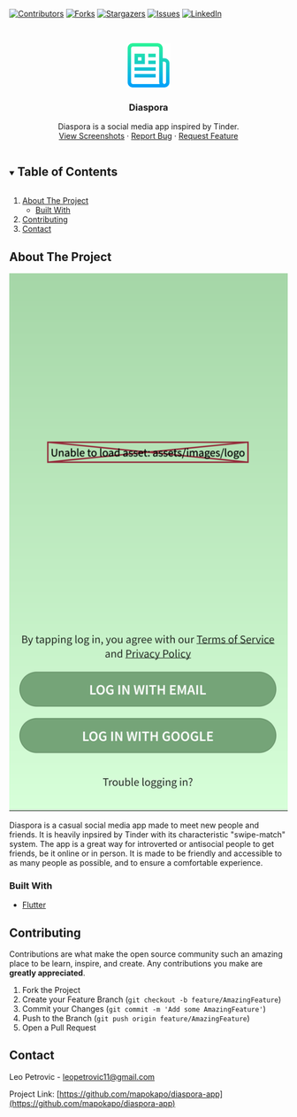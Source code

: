 [![Contributors][contributors-shield]][contributors-url]
[![Forks][forks-shield]][forks-url]
[![Stargazers][stars-shield]][stars-url]
[![Issues][issues-shield]][issues-url]
[![LinkedIn][linkedin-shield]][linkedin-url]

<!-- PROJECT LOGO -->
<br />
<p align="center">
  <a href="https://github.com/mapokapo/diaspora-app">
    <img src="assets/images/logo.png" alt="Logo" width="80" height="80">
  </a>

  <h3 align="center">Diaspora</h3>

  <p align="center">
    Diaspora is a social media app inspired by Tinder.
    <br />
    <a href="https://github.com/mapokapo/diaspora-app/blob/master/screenshots/README.md">View Screenshots</a>
    ·
    <a href="https://github.com/mapokapo/diaspora-app/issues">Report Bug</a>
    ·
    <a href="https://github.com/mapokapo/diaspora-app/issues">Request Feature</a>
  </p>
</p>

<!-- TABLE OF CONTENTS -->
<details open="open">
  <summary><h2 style="display: inline-block">Table of Contents</h2></summary>
  <ol>
    <li>
      <a href="#about-the-project">About The Project</a>
      <ul>
        <li><a href="#built-with">Built With</a></li>
      </ul>
    </li>
    <li><a href="#contributing">Contributing</a></li>
    <li><a href="#contact">Contact</a></li>
  </ol>
</details>

<!-- ABOUT THE PROJECT -->

## About The Project

[![Diaspora Screen Shot][product-screenshot]](https://github.com/mapokapo/diaspora-app)

Diaspora is a casual social media app made to meet new people and friends. It is heavily inpsired by Tinder with its characteristic "swipe-match" system.
The app is a great way for introverted or antisocial people to get friends, be it online or in person.
It is made to be friendly and accessible to as many people as possible, and to ensure a comfortable experience.

### Built With

- [Flutter](https://flutter.dev/)

<!-- CONTRIBUTING -->

## Contributing

Contributions are what make the open source community such an amazing place to be learn, inspire, and create. Any contributions you make are **greatly appreciated**.

1. Fork the Project
2. Create your Feature Branch (`git checkout -b feature/AmazingFeature`)
3. Commit your Changes (`git commit -m 'Add some AmazingFeature'`)
4. Push to the Branch (`git push origin feature/AmazingFeature`)
5. Open a Pull Request

<!-- CONTACT -->

## Contact

Leo Petrovic - leopetrovic11@gmail.com

Project Link: [https://github.com/mapokapo/diaspora-app](https://github.com/mapokapo/diaspora-app)

<!-- MARKDOWN LINKS & IMAGES -->
<!-- https://www.markdownguide.org/basic-syntax/#reference-style-links -->

[contributors-shield]: https://img.shields.io/github/contributors/mapokapo/diaspora-app.svg?style=for-the-badge
[contributors-url]: https://github.com/mapokapo/diaspora-app/graphs/contributors
[forks-shield]: https://img.shields.io/github/forks/mapokapo/diaspora-app.svg?style=for-the-badge
[forks-url]: https://github.com/mapokapo/diaspora-app/network/members
[stars-shield]: https://img.shields.io/github/stars/mapokapo/diaspora-app.svg?style=for-the-badge
[stars-url]: https://github.com/mapokapo/diaspora-app/stargazers
[issues-shield]: https://img.shields.io/github/issues/mapokapo/diaspora-app.svg?style=for-the-badge
[issues-url]: https://github.com/mapokapo/diaspora-app/issues
[linkedin-shield]: https://img.shields.io/badge/-LinkedIn-black.svg?style=for-the-badge&logo=linkedin&colorB=555
[linkedin-url]: https://linkedin.com/in/leo-petrović-7047b1162
[product-screenshot]: https://github.com/mapokapo/diaspora-app/blob/master/screenshots/screenshot1.png
